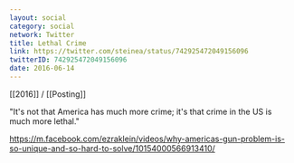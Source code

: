 ```yaml
---
layout: social
category: social
network: Twitter
title: Lethal Crime
link: https://twitter.com/steinea/status/742925472049156096
twitterID: 742925472049156096
date: 2016-06-14
---
```


[[2016]] / [[Posting]]

"It's not that America has much more crime; it's that crime in the US is much more lethal."

<https://m.facebook.com/ezraklein/videos/why-americas-gun-problem-is-so-unique-and-so-hard-to-solve/10154000566913410/>
